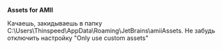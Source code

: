 **Assets for AMII**

Качаешь, закидываешь в папку C:\Users\Thinspeed\AppData\Roaming\JetBrains\amiiAssets. Не забудь отключить настройку "Only use custom assets"
